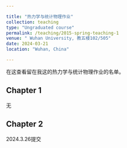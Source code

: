 ```yaml
---

title: "热力学与统计物理作业"
collection: teaching
type: "Ungraduated course"
permalink: /teaching/2015-spring-teaching-1
venue: " Wuhan University, 教五楼102/505"
date: 2024-03-21
location: "Wuhan, China"

---
```

在这查看留在我这的热力学与统计物理作业的名单。

Chapter 1
---
无

Chapter 2
---
2024.3.26提交
